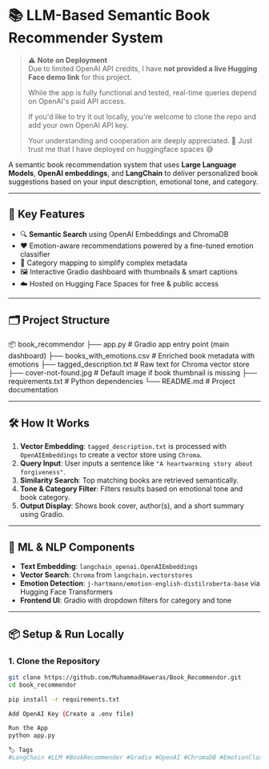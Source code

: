 # 📚 LLM-Based Semantic Book Recommender System

> ⚠️ **Note on Deployment**  
> Due to limited OpenAI API credits, I have **not provided a live Hugging Face demo link** for this project.  
> 
> While the app is fully functional and tested, real-time queries depend on OpenAI's paid API access.  
> 
> If you'd like to try it out locally, you're welcome to clone the repo and add your own OpenAI API key.
> 
> Your understanding and cooperation are deeply appreciated. 🙏 Just trust me that I have deployed on huggingface spaces 😅


A semantic book recommendation system that uses **Large Language Models**, **OpenAI embeddings**, and **LangChain** to deliver personalized book suggestions based on your input description, emotional tone, and category.

---

## 🧠 Key Features

- 🔍 **Semantic Search** using OpenAI Embeddings and ChromaDB
- ❤️ Emotion-aware recommendations powered by a fine-tuned emotion classifier
- 🧾 Category mapping to simplify complex metadata
- 🖼️ Interactive Gradio dashboard with thumbnails & smart captions
- ☁️ Hosted on Hugging Face Spaces for free & public access

---

## 🗂️ Project Structure

📦 book_recommendor
├── app.py # Gradio app entry point (main dashboard)
├── books_with_emotions.csv # Enriched book metadata with emotions
├── tagged_description.txt # Raw text for Chroma vector store
├── cover-not-found.jpg # Default image if book thumbnail is missing
├── requirements.txt # Python dependencies
└── README.md # Project documentation


---

## 🛠️ How It Works

1. **Vector Embedding**: `tagged_description.txt` is processed with `OpenAIEmbeddings` to create a vector store using `Chroma`.
2. **Query Input**: User inputs a sentence like `"A heartwarming story about forgiveness"`.
3. **Similarity Search**: Top matching books are retrieved semantically.
4. **Tone & Category Filter**: Filters results based on emotional tone and book category.
5. **Output Display**: Shows book cover, author(s), and a short summary using Gradio.

---

## 🤖 ML & NLP Components

- **Text Embedding**: `langchain_openai.OpenAIEmbeddings`
- **Vector Search**: `Chroma` from `langchain.vectorstores`
- **Emotion Detection**: `j-hartmann/emotion-english-distilroberta-base` via Hugging Face Transformers
- **Frontend UI**: Gradio with dropdown filters for category and tone

---

## 📦 Setup & Run Locally

### 1. Clone the Repository
```bash
git clone https://github.com/MuhammadHaweras/Book_Recommendor.git
cd book_recommendor

pip install -r requirements.txt

Add OpenAI Key (Create a .env file)

Run the App
python app.py

🏷️ Tags
#LangChain #LLM #BookRecommender #Gradio #OpenAI #ChromaDB #EmotionClassification #HuggingFaceSpaces


